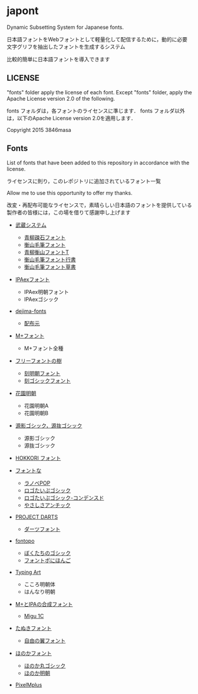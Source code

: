 # japont
Dynamic Subsetting System for Japanese fonts.

日本語フォントをWebフォントとして軽量化して配信するために，動的に必要文字グリフを抽出したフォントを生成するシステム

比較的簡単に日本語フォントを導入できます

## LICENSE
"fonts" folder apply the license of each font.
Except "fonts" folder, apply the Apache License version 2.0 of the following.

fonts フォルダは，各フォントのライセンスに準じます．
fonts フォルダ以外は，以下のApache License version 2.0を適用します．

Copyright 2015 3846masa

## Fonts
List of fonts that have been added to this repository in accordance with the license.

ライセンスに則り，このレポジトリに追加されているフォント一覧

Allow me to use this opportunity to offer my thanks.

改変・再配布可能なライセンスで，素晴らしい日本語のフォントを提供している製作者の皆様には，この場を借りて感謝申し上げます

- [武蔵システム](http://opentype.jp/freemouhitufont.htm)
  - [青柳疎石フォント](http://opentype.jp/aoyagisosekifont.htm)
  - [衡山毛筆フォント](http://opentype.jp/kouzanmouhitufont.htm)
  - [青柳衡山フォントT](http://opentype.jp/aoyagikouzanfontt.htm)
  - [衡山毛筆フォント行書](http://opentype.jp/kouzangyousho.htm)
  - [衡山毛筆フォント草書](http://opentype.jp/kouzansousho.htm)


- [IPAexフォント](http://ipafont.ipa.go.jp/)
  - IPAex明朝フォント
  - IPAexゴシック


- [dejima-fonts](http://www.sodan.org/~penny/blosxom.cgi/2007/06/04)
  - [配布元](https://code.google.com/p/dejima-fonts/)


- [M+フォント](http://mplus-fonts.sourceforge.jp/)
  - M+フォント全種


- [フリーフォントの樹](http://freefonts.jp/index.html)
  - [刻明朝フォント](http://freefonts.jp/font-koku-min.html)
  - [刻ゴシックフォント](http://freefonts.jp/font-koku-go.html)


- [花園明朝](http://fonts.jp/hanazono/)
  - 花園明朝A
  - 花園明朝B


- [源影ゴシック，源抜ゴシック](http://blueskis.wktk.so/blog2/main/index.php?%E3%83%95%E3%83%AA%E3%83%BC%E3%83%95%E3%82%A9%E3%83%B3%E3%83%88%20%E6%BA%90%E5%BD%B1%E3%82%B4%E3%82%B7%E3%83%83%E3%82%AF%E3%83%BB%E6%BA%90%E6%8A%9C%E3%82%B4%E3%82%B7%E3%83%83%E3%82%AF)
  - 源影ゴシック
  - 源抜ゴシック


- [HOKKORI フォント](http://poiut.web.fc2.com/computer/fonts/HOKKORI-FONT.html)


- [フォントな](http://www.fontna.com/)
  - [ラノベPOP](http://www.fontna.com/blog/1706/)
  - [ロゴたいぷゴシック](http://www.fontna.com/blog/1226/)
  - [ロゴたいぷゴシック-コンデンスド](http://www.fontna.com/blog/1345/)
  - [やさしさアンチック](http://www.fontna.com/blog/1122/)


- [PROJECT DARTS](http://www.p-darts.jp/)
  - [ダーツフォント](http://www.p-darts.jp/font/dartsfont/)


- [fontopo](http://fontopo.com/)
  - [ぼくたちのゴシック](http://fontopo.com/?p=164)
  - [フォントポにほんご](http://fontopo.com/?p=89)


- [Typing Art](http://typingart.net/)
  - こころ明朝体
  - はんなり明朝


- [M+とIPAの合成フォント](http://mix-mplus-ipa.sourceforge.jp/)
  - [Migu 1C](http://mix-mplus-ipa.sourceforge.jp/migu/)


- [たぬきフォント](http://tanukifont.com/)
  - [自由の翼フォント](http://tanukifont.com/jiyu-no-tsubasa/)


- [ほのかフォント](http://font.gloomy.jp/index.html)
  - [ほのか丸ゴシック](http://font.gloomy.jp/honoka-maru-gothic-dl.html)
  - [ほのか明朝](http://font.gloomy.jp/honoka-mincho-dl.html)


- [PixelMplus](http://itouhiro.hatenablog.com/entry/20130602/font)
